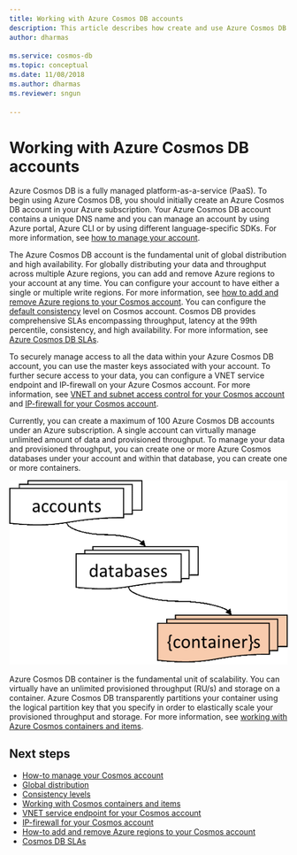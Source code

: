 ```yaml
---
title: Working with Azure Cosmos DB accounts 
description: This article describes how create and use Azure Cosmos DB accounts
author: dharmas

ms.service: cosmos-db
ms.topic: conceptual
ms.date: 11/08/2018
ms.author: dharmas
ms.reviewer: sngun

---
```


# Working with Azure Cosmos DB accounts

Azure Cosmos DB is a fully managed platform-as-a-service (PaaS). To begin using Azure Cosmos DB, you should initially create an Azure Cosmos DB account in your Azure subscription. Your Azure Cosmos DB account contains a unique DNS name and you can manage an account by using Azure portal, Azure CLI or by using different language-specific SDKs. For more information, see [how to manage your account](how-to-manage-database-account.md).

The Azure Cosmos DB account is the fundamental unit of global distribution and high availability. For globally distributing your data and throughput across multiple Azure regions, you can add and remove Azure regions to your account at any time. You can configure your account to have either a single or multiple write regions. For more information, see [how to add and remove Azure regions to your Cosmos account](how-to-manage-database-account.md). You can configure the [default consistency](consistency-levels.md) level on Cosmos account. Cosmos DB provides comprehensive SLAs encompassing throughput, latency at the 99th percentile, consistency, and high availability. For more information, see [Azure Cosmos DB SLAs](https://azure.microsoft.com/en-us/support/legal/sla/cosmos-db/v1_2/).

To securely manage access to all the data within your Azure Cosmos DB account, you can use the master keys associated with your account. To further secure access to your data, you can configure a VNET service endpoint and IP-firewall on your Azure Cosmos account. For more information, see [VNET and subnet access control for your Cosmos account](how-to-configure-vnet-service-endpoint.md) and [IP-firewall for your Cosmos account](how-to-configure-firewall.md).

Currently, you can create a maximum of 100 Azure Cosmos DB accounts under an Azure subscription. A single account can virtually manage unlimited amount of data and provisioned throughput. To manage your data and provisioned throughput, you can create one or more Azure Cosmos databases under your account and within that database, you can create one or more containers.

![Hierarchy of a Cosmos DB account](./media/account-overview/hierarchy.png)

Azure Cosmos DB container is the fundamental unit of scalability. You can virtually have an unlimited provisioned throughput (RU/s) and storage on a container. Azure Cosmos DB transparently partitions your container using the logical partition key that you specify in order to elastically scale your provisioned throughput and storage. For more information, see [working with Azure Cosmos containers and items](databases-containers-items.md).

## Next steps

* [How-to manage your Cosmos account](how-to-manage-database-account.md)
* [Global distribution](distribute-data-globally.md)
* [Consistency levels](consistency-levels.md)
* [Working with Cosmos containers and items](databases-containers-items.md)
* [VNET service endpoint for your Cosmos account](firewall-support.md)
* [IP-firewall for your Cosmos account](vnet-service-endpoint.md)
* [How-to add and remove Azure regions to your Cosmos account](how-to-manage-database-account.md)
* [Cosmos DB SLAs](https://azure.microsoft.com/en-us/support/legal/sla/cosmos-db/v1_2/)
